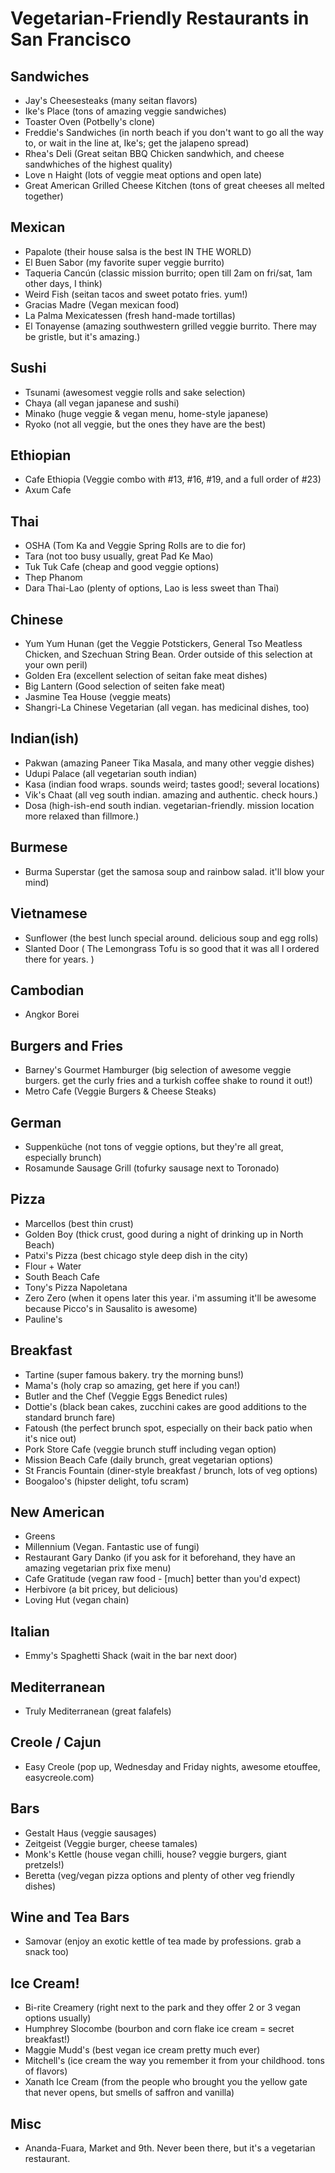 Vegetarian-Friendly Restaurants in San Francisco
================================================

Sandwiches
----------

* Jay's Cheesesteaks (many seitan flavors)
* Ike's Place (tons of amazing veggie sandwiches)
* Toaster Oven (Potbelly's clone)
* Freddie's Sandwiches (in north beach if you don't want to go all the way to, or wait in the line at, Ike's; get the jalapeno spread)
* Rhea's Deli (Great seitan BBQ Chicken sandwhich, and cheese sandwhiches of the highest quality)
* Love n Haight (lots of veggie meat options and open late)
* Great American Grilled Cheese Kitchen (tons of great cheeses all melted together)

Mexican
-------

* Papalote (their house salsa is the best IN THE WORLD)
* El Buen Sabor (my favorite super veggie burrito)
* Taqueria Cancún (classic mission burrito; open till 2am on fri/sat, 1am other days, I think)
* Weird Fish (seitan tacos and sweet potato fries. yum!)
* Gracias Madre (Vegan mexican food)
* La Palma Mexicatessen (fresh hand-made tortillas)
* El Tonayense (amazing southwestern grilled veggie burrito. There may be gristle, but it's amazing.)

Sushi
-----

* Tsunami (awesomest veggie rolls and sake selection)
* Chaya (all vegan japanese and sushi)
* Minako (huge veggie & vegan menu, home-style japanese)
* Ryoko (not all veggie, but the ones they have are the best)

Ethiopian
---------

* Cafe Ethiopia (Veggie combo with #13, #16, #19, and a full order of #23)
* Axum Cafe

Thai
----

* OSHA (Tom Ka and Veggie Spring Rolls are to die for)
* Tara (not too busy usually, great Pad Ke Mao)
* Tuk Tuk Cafe (cheap and good veggie options)
* Thep Phanom
* Dara Thai-Lao (plenty of options, Lao is less sweet than Thai)

Chinese
-------

* Yum Yum Hunan (get the Veggie Potstickers, General Tso Meatless Chicken, and Szechuan String Bean. Order outside of this selection at your own peril)
* Golden Era (excellent selection of seitan fake meat dishes)
* Big Lantern (Good selection of seiten fake meat)
* Jasmine Tea House (veggie meats)
* Shangri-La Chinese Vegetarian (all vegan. has medicinal dishes, too)

Indian(ish)
-----------

* Pakwan (amazing Paneer Tika Masala, and many other veggie dishes)
* Udupi Palace (all vegetarian south indian)
* Kasa (indian food wraps. sounds weird; tastes good!; several locations)
* Vik's Chaat (all veg south indian. amazing and authentic. check hours.)
* Dosa (high-ish-end south indian. vegetarian-friendly. mission location more relaxed than fillmore.)

Burmese
-------

* Burma Superstar (get the samosa soup and rainbow salad. it'll blow your mind)

Vietnamese
----------

* Sunflower (the best lunch special around. delicious soup and egg rolls)
* Slanted Door ( The Lemongrass Tofu is so good that it was all I ordered there for years. )

Cambodian
---------
* Angkor Borei

Burgers and Fries
-----------------

* Barney's Gourmet Hamburger (big selection of awesome veggie burgers. get the curly fries and a turkish coffee shake to round it out!) 
* Metro Cafe (Veggie Burgers & Cheese Steaks)

German
------

* Suppenküche (not tons of veggie options, but they're all great, especially brunch)
* Rosamunde Sausage Grill (tofurky sausage next to Toronado)

Pizza
-----

* Marcellos (best thin crust)
* Golden Boy (thick crust, good during a night of drinking up in North Beach)
* Patxi's Pizza (best chicago style deep dish in the city)
* Flour + Water
* South Beach Cafe
* Tony's Pizza Napoletana
* Zero Zero (when it opens later this year. i'm assuming it'll be awesome because Picco's in Sausalito is awesome)
* Pauline's

Breakfast
---------

* Tartine (super famous bakery. try the morning buns!)
* Mama's (holy crap so amazing, get here if you can!)
* Butler and the Chef (Veggie Eggs Benedict rules)
* Dottie's (black bean cakes, zucchini cakes are good additions to the standard brunch fare)
* Fatoush (the perfect brunch spot, especially on their back patio when it's nice out)
* Pork Store Cafe (veggie brunch stuff including vegan option)
* Mission Beach Cafe (daily brunch, great vegetarian options)
* St Francis Fountain (diner-style breakfast / brunch, lots of veg options)
* Boogaloo's (hipster delight, tofu scram)

New American
------------

* Greens
* Millennium (Vegan. Fantastic use of fungi)
* Restaurant Gary Danko (if you ask for it beforehand, they have an amazing vegetarian prix fixe menu)
* Cafe Gratitude (vegan raw food - [much] better than you'd expect)
* Herbivore (a bit pricey, but delicious)
* Loving Hut (vegan chain)

Italian
-------

* Emmy's Spaghetti Shack (wait in the bar next door)

Mediterranean
-------------

* Truly Mediterranean (great falafels)

Creole / Cajun
--------------

* Easy Creole (pop up, Wednesday and Friday nights, awesome etouffee, easycreole.com)
 
Bars
----

* Gestalt Haus (veggie sausages)
* Zeitgeist (Veggie burger, cheese tamales)
* Monk's Kettle (house vegan chilli, house? veggie burgers, giant pretzels!)
* Beretta (veg/vegan pizza options and plenty of other veg friendly dishes)

Wine and Tea Bars
-----------------

* Samovar (enjoy an exotic kettle of tea made by professions. grab a snack too)

Ice Cream!
----------

* Bi-rite Creamery (right next to the park and they offer 2 or 3 vegan options usually)
* Humphrey Slocombe (bourbon and corn flake ice cream = secret breakfast!)
* Maggie Mudd's (best vegan ice cream pretty much ever)
* Mitchell's (ice cream the way you remember it from your childhood. tons of flavors)
* Xanath Ice Cream (from the people who brought you the yellow gate that never opens, but smells of saffron and vanilla)

Misc
----

* Ananda-Fuara, Market and 9th. Never been there, but it's a vegetarian restaurant.
